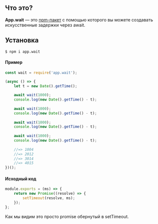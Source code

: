 ## Что это?

**App.wait** — это [npm-пакет](https://www.npmjs.com/package/app.wait) с помощью которого
вы можете создавать искусственные задержки через await.


## Установка

```
$ npm i app.wait
```

#### Пример

```js
const wait = require('app.wait');

(async () => {
    let t = new Date().getTime();
    
    await wait(1000);
    console.log(new Date().getTime() - t);
    
    await wait(1000);
    console.log(new Date().getTime() - t);
    
    await wait(1000);
    console.log(new Date().getTime() - t);
    
    await wait(1000);
    console.log(new Date().getTime() - t);
    
    //=> 1004
    //=> 2012
    //=> 3014
    //=> 4015
})();
```

#### Исходный код

```js
module.exports = (ms) => {
    return new Promise((resolve) => {
        setTimeout(resolve, ms);
    });
};
```

Как мы видим это просто promise обернутый в setTimeout.